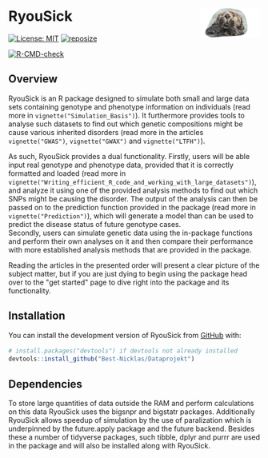 # RyouSick <img src="man/figures/logo.png" align="right" width="120"/>
<!-- badges: start -->
[![License: MIT](https://img.shields.io/badge/License-MIT-brightgreen)](https://opensource.org/licenses/MIT/)
[![reposize](https://img.shields.io/github/repo-size/Best-Nicklas/Dataprojekt)](https://github.com/Best-Nicklas/Dataprojekt)

[![R-CMD-check](https://github.com/Best-Nicklas/Dataprojekt/workflows/R-CMD-check/badge.svg)](https://github.com/Best-Nicklas/Dataprojekt/actions)
<!-- badges: end -->

## Overview
RyouSick is an R package designed to simulate both small and large data sets containing genotype and phenotype information on individuals (read more in `vignette("Simulation_Basis")`). It furthermore provides tools to analyse such datasets to find out which genetic compositions might be cause various inherited disorders (read more in the articles `vignette("GWAS")`, `vignette("GWAX")` and `vignette("LTFH")`). 

As such, RyouSick provides a dual functionality. Firstly, users will be able input real genotype and phenotype data, provided that it is correctly formatted and loaded (read more in `vignette("Writing_efficient_R_code_and_working_with_large_datasets")`), and analyze it using one of the provided analysis methods to find out which SNPs might be causing the disorder. The output of the analysis can then be passed on to the prediction function provided in the package (read more in  `vignette("Prediction")`), which will generate a model than can be used to predict the disease status of future genotype cases.    
Secondly, users can simulate genetic data using the in-package functions and perform their own analyses on it and then compare their performance with more established analysis methods that are provided in the package. 

Reading the articles in the presented order will present a clear picture of the subject matter, but if you are just dying to begin using the package head over to the "get started" page to dive right into the package and its functionality. 

## Installation

You can install the development version of RyouSick from [GitHub](https://github.com/) with:

``` r
# install.packages("devtools") if devtools not already installed
devtools::install_github("Best-Nicklas/Dataprojekt")
```

## Dependencies
To  store large quantities of data outside the RAM and perform calculations on this data RyouSick uses the bigsnpr and bigstatr packages. Additionally RyouSick allows speedup of simulation by the use of paralization which is underpinned by the future.apply package and the future backend. Besides these a number of tidyverse packages, such tibble, dplyr and purrr are used in the package and will also be installed along with RyouSick.



